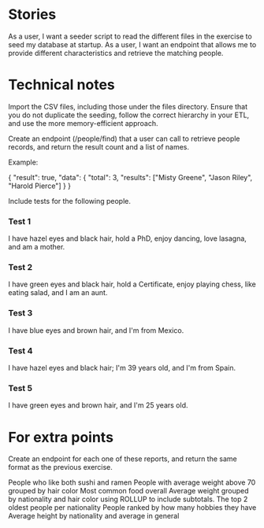 # Stories

As a user, I want a seeder script to read the different files in the exercise to seed my database at startup.
As a user, I want an endpoint that allows me to provide different characteristics and retrieve the matching people.

# Technical notes

Import the CSV files, including those under the files directory. Ensure that you do not duplicate the seeding, follow the correct hierarchy in your ETL, and use the more memory-efficient approach. 

Create an endpoint (/people/find) that a user can call to retrieve people records, and return the result count and a list of names.

Example:

{
    "result": true, 
    "data": {
        "total": 3,
        "results": ["Misty Greene", "Jason Riley", "Harold Pierce"]
    }
}

Include tests for the following people.

### Test 1
I have hazel eyes and black hair, hold a PhD, enjoy dancing, love lasagna, and am a mother.

### Test 2
I have green eyes and black hair, hold a Certificate, enjoy playing chess, like eating salad, and I am an aunt.

### Test 3
I have blue eyes and brown hair, and I'm from Mexico.

### Test 4
I have hazel eyes and black hair; I'm 39 years old, and I'm from Spain.

### Test 5
I have green eyes and brown hair, and I'm 25 years old.

# For extra points

Create an endpoint for each one of these reports, and return the same format as the previous exercise.

People who like both sushi and ramen
People with average weight above 70 grouped by hair color
Most common food overall
Average weight grouped by nationality and hair color using ROLLUP to include subtotals.
The top 2 oldest people per nationality
People ranked by how many hobbies they have
Average height by nationality and average in general